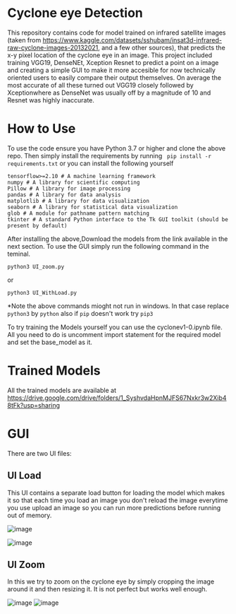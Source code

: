 # Cyclone eye Detection

This repository contains code for model trained on infrared satellite images (taken from https://www.kaggle.com/datasets/sshubam/insat3d-infrared-raw-cyclone-images-20132021, and a few other sources), that predicts the x-y pixel location of the cyclone eye in an image.
This project included training VGG19, DenseNEt, Xception Resnet to predict a point on a image and creating a simple GUI to make it more accesible for now technically oriented users to easily compare their output themselves.
On average the most accurate of all these turned out VGG19 closely followed by  Xceptionwhere as DenseNet was usually off by a magnitude of 10 and Resnet was highly inaccurate.

# How to Use
To use the code ensure you have Python 3.7 or higher and clone the above repo.
Then simply install the requirements by running 
``` pip install -r requirements.txt``` 
or you can install the following yourself
```
tensorflow>=2.10 # A machine learning framework
numpy # A library for scientific computing
Pillow # A library for image processing
pandas # A library for data analysis
matplotlib # A library for data visualization
seaborn # A library for statistical data visualization
glob # A module for pathname pattern matching
tkinter # A standard Python interface to the Tk GUI toolkit (should be present by default)
```
After installing the above,Download the models from the link available in the next section.
To use the GUI simply run the following command in the teminal.
```
python3 UI_zoom.py
```
or
```
python3 UI_WithLoad.py
```
*Note the above commands mioght not run in windows. In that case replace ```python3``` by ```python``` also if ```pip``` doesn't work try ```pip3```

To try training the Models yourself you can use the cyclonev1-0.ipynb file.
All you need to do is uncomment import statement for the required model and set the base_model as it.

# Trained Models
All the trained models are available at https://drive.google.com/drive/folders/1_SyshvdaHpnMJFS67Nxkr3w2Xib48tFk?usp=sharing

# GUI
There are two UI files:

## UI Load
This UI contains a separate load button for loading the model which makes it so that each time you load an image you don't reload the image everytime you use upload an image
so you can run more predictions before running out of memory.

![image](https://github.com/hercules2209/Cyclone/assets/106009563/9e7ebac6-1b5d-4e20-83c7-2afc576b1d77)

![image](https://github.com/hercules2209/Cyclone/assets/106009563/441a7a0c-aa6a-4de4-9eee-0523e9d03662)

## UI Zoom
In this we try to zoom on the cyclone eye by simply cropping the image around it and then resizing it. It is not perfect but works well enough.

![image](https://github.com/hercules2209/Cyclone/assets/106009563/47a33299-f17e-40e5-90c2-e8cb72997c78)
![image](https://github.com/hercules2209/Cyclone/assets/106009563/0a4df3e9-a2e8-438f-8677-39d0ba33cbee)


